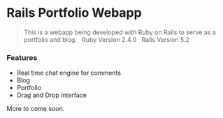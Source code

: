 # Rails Portfolio Webapp

> This is a webapp being developed with Ruby on Rails to serve as a portfolio and blog. &nbsp;
> Ruby Version 2.4.0 &nbsp;
> Rails Version 5.2

### Features

- Real time chat engine for comments
- Blog
- Portfolio
- Drag and Drop interface

More to come soon.